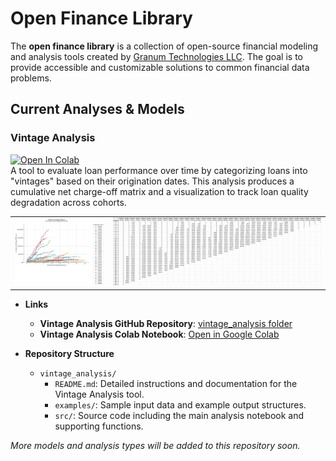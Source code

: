 # Open Finance Library

The **open finance library** is a collection of open-source financial modeling and analysis tools created by [Granum Technologies LLC](https://www.granum-tech.com). The goal is to provide accessible and customizable solutions to common financial data problems.

## Current Analyses & Models

### **Vintage Analysis**
<a href="https://colab.research.google.com/github/granum-tech/open_finance_library/blob/main/vintage_analysis/src/vintage_analysis.ipynb" target="_parent"><img src="https://colab.research.google.com/assets/colab-badge.svg" alt="Open In Colab"/></a>  
A tool to evaluate loan performance over time by categorizing loans into "vintages" based on their origination dates. This analysis produces a cumulative net charge-off matrix and a visualization to track loan quality degradation across cohorts.

<table>
  <tr>
    <td><img src="https://github.com/granum-tech/open_finance_library/blob/main/vintage_analysis/examples/output/sum/quarterly/vintage_analysis_quarterly_sum.png?raw=true" width="300px" /></td>      
    <td><img src="https://github.com/granum-tech/open_finance_library/blob/main/vintage_analysis/examples/other/matrix_example_02.jpg?raw=true" alt="Quarterly Sum" width="700px" /></td>
  </tr>
</table>  

- **Links**
    - **Vintage Analysis GitHub Repository**: [vintage_analysis folder](https://github.com/granum-tech/open_finance_library/tree/main/vintage_analysis)
    - **Vintage Analysis Colab Notebook**: [Open in Google Colab](https://colab.research.google.com/github/granum-tech/open_finance_library/blob/main/vintage_analysis/src/vintage_analysis.ipynb)

- **Repository Structure**
    - `vintage_analysis/`
        - `README.md`: Detailed instructions and documentation for the Vintage Analysis tool.
        - `examples/`: Sample input data and example output structures.
        - `src/`: Source code including the main analysis notebook and supporting functions.


*More models and analysis types will be added to this repository soon.*
